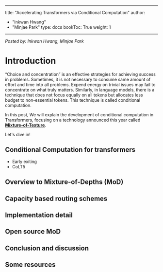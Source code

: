  ---
title: "Accelerating Transformers via Conditional Computation"
author:
 - "Inkwan Hwang"
 - "Minjae Park"
type: docs
bookToc: True
weight: 1
---
*Posted by: Inkwan Hwang, Minjae Park*

# Introduction
“Choice and concentration” is an effective strategies for achieving success in problems. Sometimes, it is not necessary to consume same amount of effort and time into all problems. Expend energy on trivial issues may fail to concentrate on what truly matters. Similarly, in language models, there is a technique that does not focus equally on all tokens but allocates less budget to non-essential tokens. This technique is called conditional computation.

In this post, We will explain the development of conditional computation in Transformers, focusing on a technology announced this year called [<U>**Mixture-of-Texture**</U>](https://arxiv.org/abs/2404.02258).

Let's dive in!


## Conditional Computation for transformers
- Early exiting
- CoLT5
  
## Overview to Mixture-of-Depths (MoD)

## Capacity based routing schemes

## Implementation detail

## Open source MoD

## Conclusion and discussion

## Some resources
